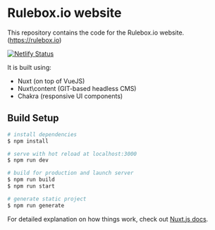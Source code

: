 # Rulebox.io website

This repository contains the code for the Rulebox.io website. (https://rulebox.io)

[![Netlify Status](https://api.netlify.com/api/v1/badges/cc1dc3d9-cdc8-4d9a-b8c0-93620c2e6ce5/deploy-status)](https://app.netlify.com/sites/rulebox-web/deploys)

It is built using:
* Nuxt (on top of VueJS)
* Nuxt\content (GIT-based headless CMS)
* Chakra (responsive UI components)

## Build Setup

```bash
# install dependencies
$ npm install

# serve with hot reload at localhost:3000
$ npm run dev

# build for production and launch server
$ npm run build
$ npm run start

# generate static project
$ npm run generate
```

For detailed explanation on how things work, check out [Nuxt.js docs](https://nuxtjs.org).
